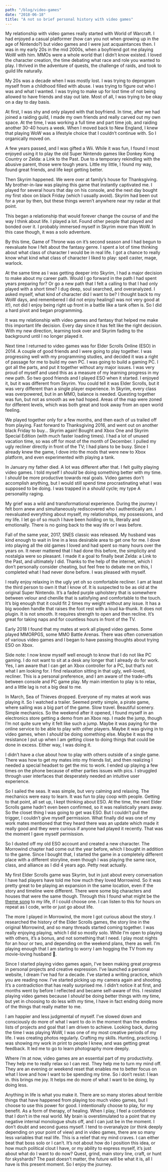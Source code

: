 ```yaml
---
path: "/blog/video-games"
date: "2018-06-18"
title: "A not so brief personal history with video games"
---
```


My relationship with video games really started with World of Warcraft.  I had enjoyed a casual platformer (how can you not when growing up in the age of Nintendo?) but video games and I were just acquaintances then.  I was in my early 20s in the mid 2000s, when a boyfriend got me playing WoW with him.  MMOs were a whole world that I didn’t know existed.  I loved the character creation, the time debating what race and role you wanted to play.  I thrived in the adventure of quests, the challenge of raids, and took to guild life naturally.  

My 20s was a decade when I was mostly lost.  I was trying to deprogram myself from a childhood filled with abuse.  I was trying to figure out who I was and what I wanted.  I was trying to make up for lost time of not being allowed to have friends and stay out late.  Most of all, I was trying to be okay on a day to day basis.

At first, I was shy and only played with that boyfriend.  In time, after we had joined a raiding guild, I made my own friends and really carved out my own space.  At the time, I was working a full time and part time job, and raiding another 30-40 hours a week.  When I moved back to New England, I knew that playing WoW was a lifestyle choice that I couldn’t continue with.  So I organically moved on.

A few years passed, and I was gifted a Wii.  While it was fun, I found I most enjoyed using it to play the old Super Nintendo games like Donkey Kong Country or Zelda: a Link to the Past.  Due to a temporary rekindling with the abusive parent, those were tough years.  Little my little, I found my way, found great friends, and life kept getting better.

Then Skyrim happened.  We were over at family’s house for Thanksgiving.  My brother-in-law was playing this game that instantly captivated me.  I played for several hours that day on his console, and the next day bought my first xbox on black Friday (which I usually avoid).  Skyrim had been out for a year by then, but these things weren’t anywhere near my radar at that point.  

This began a relationship that would forever change the course of and the way I think about life.  I played a lot.  Found other people that played and bonded over it.  I probably immersed myself in Skyrim more than WoW.  In this case though, it was a solo adventure.

By this time, Game of Throne was on it’s second season and I had begun to reevaluate how I felt about the fantasy genre.  I spent a lot of time thinking about what class of character I would be in real life.  I got a chance to really know what kind what class of character I liked to play: spell caster, mage, warlock.  

At the same time as I was getting deeper into Skyrim, I had a major decision to make about my career path.  Would I go forward in the path I had spent years preparing for?  Or go a new path that I felt a calling to that I had only played with a short time?  I dug deep, soul searched, and overanalyzed.  I asked myself, what kind of character did I want to be?  I thought back to my WoW days, and remembered I did not enjoy healing(I was not very good at it!), not did I enjoy being right up front in a battle like a tank often is.  So I did a hard pivot and began programming.

It was my relationship with video games and fantasy that helped me make this important life decision.  Every day since it has felt like the right decision.  With my new direction, learning took over and Skyrim fading to the background until I no longer played it.

Next time I returned to video games was for Elder Scrolls Online (ESO) in 2014.  A couple of good friends and I were going to play together.  I was progressing well with my programming studies, and decided it was a right of passage for me to build my own PC.  I was going to build a gaming PC.  I got all the parts, and put it together without any major issues.  I was very proud of myself and used this as a measure of my learning progress in my new path.  So two good friends and I played ESO when it started.  I enjoyed it, but it was different from Skyrim.  You could tell it was Elder Scrolls, but it was very different than a single player experience.  In Skyrim, every class was overpowered, but in an MMO, balance is needed.  Questing together was fun, but not as smooth as we had hoped.  Areas of the map were zoned for different levels, which was both great and took away from an open world feeling.

We played together only for a few months, and then each of us trailed off from playing.  Fast forward to Thanksgiving 2016, and went out on another black Friday to buy… Skyrim again!  Bought and Xbox One and Skyrim Special Edition (with much faster loading times).  I had a lot of unused vacation time, so was off for most of the month of December.  I pulled my ugly recliner directly in front of the TV; I had plans to be busy.  Since I already knew the game, I dove into the mods that were new to Xbox platform, and even experimented with playing a tank.

In January my father died.  A lot was different after that.  I felt guilty playing video games.  I told myself I _should_ be doing something better with my time.  I _should_ be more productive towards real goals.  Video games don’t accomplish anything, but I would still spend time procrastinating what I was supposed to be doing.  I was trapped in a _should_ cycle; my type A personality raging.

My grief was a wild and transformational experience.  During the journey I felt born anew and simultaneously rediscovered who I authentically am.  I reevaluated everything about myself, my relationships, my possessions, and my life.  I let go of so much I have been holding on to, literally and emotionally.  There is no going back to the way life or I was before.

Fall of the same year, 2017, SNES classic was released.  My husband was kind enough to wait in line in a less desirable area to get one for me.  I dove into playing all the old games I loved and had spent so many hours over the years on.  It never mattered that I had done this before, the simplicity and nostalgia were so pleasant.  I made it a goal to finally beat Zelda: a Link to the Past, and ultimately I did.  Thanks to the help of the internet, which I don’t personally consider cheating, but feel free to debate me on this, I completed what I had never done before.  I was pleased with myself.

I really enjoy relaxing in the ugly yet oh so comfortable recliner.  I am at least the third person to own it that I know of.  It is suspected to be as old at the original Super Nintendo.  It’s a faded purple upholstery that is somewhere between velour and chenille that is satisfying and comfortable to the touch.  It’s big enough that it could fit 2 times my weight without any issue.  It has a big wooden handle that raises the foot rest with a loud ka-thunk.  It does not plugin.  It is not smooth.  It requires strength to open and then recline.  It’s great for taking naps and for countless hours in front of the TV.

Early 2018 I found that my mates at work all played video games.  Some played MMORPGS, some MMO Battle Arenas.  There was often conversation of various video games and I began to have passing thoughts about trying ESO on Xbox.  

Side note: I now know myself well enough to know that I do not like PC gaming.  I do not want to sit at a desk any longer that I already do for work.  Yes, I am aware that I can get an Xbox controller for a PC, but that’s not what I am looking for.  I find relaxation sitting in that ugly, well-loved, recliner.  This is a personal preference, and I am aware of the trade-offs between console and PC game play.  My main intention to play is to relax, and a little lag is not a big deal to me.	

In March, Sea of Thieves dropped.  Everyone of my mates at work was playing it.  So I watched a trailer.  Seemed pretty simple, a pirate game, where sailing was a big part of the game.  Slow travel.  Beautiful scenery.  Simple mechanics.  So the weekend after it opened, I found myself in an electronics store getting a demo from an Xbox rep.  I made the jump, though I’m not quite sure why it felt like such a jump.  Maybe it was paying for the online service to be able to play with other players.  Maybe it was giving in to video games, when I _should_ be doing something else. Maybe it was the resistance I put up when I am getting close to doing things that could be done in excess.  Either way, I was doing it.

I didn’t have a clue about how to play with others outside of a single game.  There was how to get my mates into my friends list, and then realizing I needed a special headset to get the mic to work.  I ended up playing a few times on the phone because of either parties issues with pics.  I struggled through user interfaces that desperately needed an intuitive user experience.  

So I sailed the seas.  It was simple, but very calming and relaxing.  The mechanics were easy to learn.  It was fun to play coop with people.  Getting to that point, all set up, I kept thinking about ESO.  At the time, the next Elder Scrolls game hadn’t even been confirmed, so it was realistically years away.  So the closet thing I was going to get was ESO.  But I couldn’t pull the trigger, I couldn’t give myself permission.  What finally did was one of my work mates mentioned that they heard there was an update which made it really good and they were curious if anyone had played it recently.  That was the moment I gave myself permission.

So I dusted off my old ESO account and created a new character.  The Morrowind chapter had come out the year before, which I bought in addition to the game.  Since I bought that, I started the game in a completely different place with a different storyline, even though I was playing the same race, class, and alliance as I did 4 years ago.  Petty neat actually.

My first Elder Scrolls game was Skyrim, but in just about every conversation I have had players have told me how much they loved Morrowind.  So it was pretty great to be playing an expansion in the same location, even if the story and timeline were different.  There were some big characters and houses that were the same though.  Through this I found what might be the  [theme song](https://www.youtube.com/watch?v=RtZW40vHVf0) to my life, if I could choose one.  I can listen to this for hours on repeat as I code, write or just go about life.

The more I played in Morrowind, the more I got curious about the story.  I researched the history of the Elder Scrolls games, the story line in the original Morrowind, and so many threads started coming together.  I was really enjoying playing, which I did so mostly solo.  While I’m open to playing with others, it’s a bonus, and not something that I need.  I play most nights for an hour or two, and depending on the weekend plans, there as well.  I’m playing enough that I am starting to worry I am hogging the TV from my movie-loving husband 😬.

Since I started playing video games again, I’ve been making great progress in personal projects and creative expression.  I’ve launched a personal website, I dream I’ve had for a decade.  I’ve started a writing practice, which you are reading now.  I’ve started picking up my camera again and shooting.  It’s a contradiction that has really surprised me.  I didn’t notice it at first, and months went by before I reflected and became self-aware of this.  I resisted playing video games because I _should_ be doing better things with my time, but yet in choosing to do less with my time, I have in fact ending doing more of the things that really matter to me.

I am happier and less judgmental of myself.  I’ve slowed down and consciously do more of what I want to do in the moment than the endless lists of projects and goal that I am driven to achieve.  Looking back, during the time I was playing WoW, I was one of my most creative periods of my life.  I was creating photos regularly.  Crafting my skills.  Hunting, practicing.  I was showing my work in print to people I knew, and was getting great feedback.  It led me to go to learn photography more deeply.

Where i’m at now, video games are an essential part of my productivity.  They help me to really relax so I can rest.  They help me to turn my mind off.  They are an evening or weekend reset that enables me to better focus on what I love and how I want to be spending my time.  So i don’t resist: I lean in.  this brings me joy.  It helps me do more of what I want to be doing, by doing less.

Anything in life is what you make it.  There are so many stories about terrible things that have happened from playing too much video games, but I choose to use this power for good.  I intentionally choose to play, for my benefit.  As a form of therapy, of healing.  When I play, I feel a confidence that I don’t in the real world.  My brain is overstimulated to a point that my negative internal monologue shuts off, and I can just be in the moment.  I don’t doubt and second guess myself.  I tend to overanalyze (or think deeply depending on your point of view) and in video games, there are so many less variables that real life.  This is a relief that my mind craves.  I can either beat that boss solo or I can’t.  It’s not about how do I position this idea, or how much political clout I have, or my ability to express myself, it’s just about what do I want to do now?  Quest, grind, main story line, craft, or hunt for skyshards?  The past doesn’t matter, the future will be what it is, all I have is this present moment.  So I enjoy the journey.
